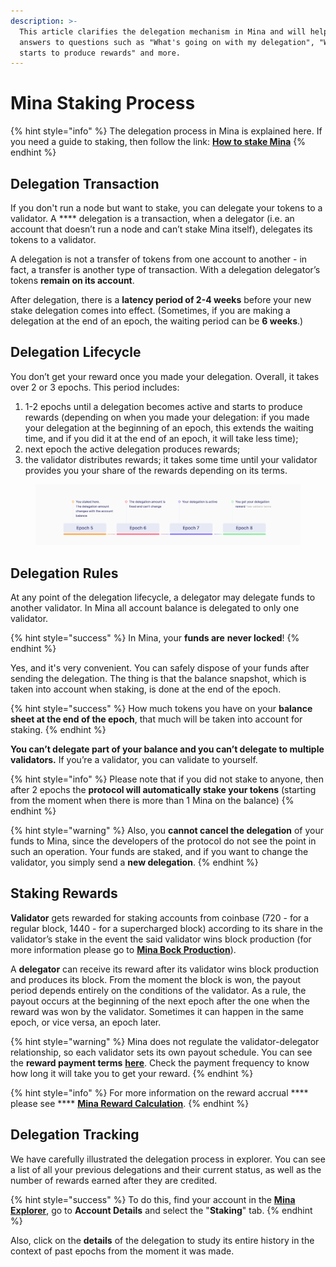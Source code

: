 ```yaml
---
description: >-
  This article clarifies the delegation mechanism in Mina and will help you find
  answers to questions such as "What's going on with my delegation", "When it
  starts to produce rewards" and more.
---
```


# Mina Staking Process

{% hint style="info" %}
The delegation process in Mina is explained here. If you need a guide to staking, then follow the link: [**How to stake Mina**](https://docs.staketab.com/how-to-stake/mina/how-to-stake-mina)&#x20;
{% endhint %}

## Delegation Transaction <a href="#delegation-transaction" id="delegation-transaction"></a>

If you don't run a node but want to stake, you can delegate your tokens to a validator. A **** delegation is a transaction, when a delegator (i.e. an account that doesn’t run a node and can’t stake Mina itself), delegates its tokens to a validator.

A delegation is not a transfer of tokens from one account to another - in fact, a transfer is another type of transaction. With a delegation delegator’s tokens **remain on its account**.&#x20;

After delegation, there is a **latency period of 2-4 weeks** before your new stake delegation comes into effect. (Sometimes, if you are making a delegation at the end of an epoch, the waiting period can be **6 weeks**.)

## Delegation Lifecycle <a href="#delegation-lifecycle" id="delegation-lifecycle"></a>

You don’t get your reward once you made your delegation. Overall, it takes over 2 or 3 epochs. This period includes:

1. 1-2 epochs until a delegation becomes active and starts to produce rewards (depending on when you made your delegation: if you made your delegation at the beginning of an epoch, this extends the waiting time, and if you did it at the end of an epoch, it will take less time);
2. next epoch the active delegation produces rewards;
3. the validator distributes rewards; it takes some time until your validator provides you your share of the rewards depending on its terms.&#x20;

<figure><img src="../../.gitbook/assets/10153248-0087-4082-87c0-8e406aa8c8ec.png" alt=""><figcaption></figcaption></figure>

## Delegation Rules

At any point of the delegation lifecycle, a delegator may delegate funds to another validator. In Mina all account balance is delegated to only one validator.

{% hint style="success" %}
In Mina, your **funds are** **never locked**!
{% endhint %}

Yes, and it's very convenient. You can safely dispose of your funds after sending the delegation. The thing is that the balance snapshot, which is taken into account when staking, is done at the end of the epoch.&#x20;

{% hint style="success" %}
How much tokens you have on your **balance sheet at the end of the epoch**, that much will be taken into account for staking.
{% endhint %}

**You can’t delegate part of your balance and you can’t delegate to multiple validators.** If you’re a validator, you can validate to yourself.

{% hint style="info" %}
Please note that if you did not stake to anyone, then after 2 epochs the **protocol will automatically stake your tokens** (starting from the moment when there is more than 1 Mina on the balance)
{% endhint %}

{% hint style="warning" %}
Also, you **cannot cancel the delegation** of your funds to Mina, since the developers of the protocol do not see the point in such an operation. Your funds are staked, and if you want to change the validator, you simply send a **new delegation**.
{% endhint %}

## Staking Rewards

**Validator** gets rewarded for staking accounts from coinbase (720 - for a regular block, 1440 - for a supercharged block) according to its share in the validator’s stake in the event the said validator wins block production (for more information please go to [**Mina Bock Production**](https://docs.staketab.com/academy/mina/mina-block-production)).

A **delegator** can receive its reward after its validator wins block production and produces its block. From the moment the block is won, the payout period depends entirely on the conditions of the validator. As a rule, the payout occurs at the beginning of the next epoch after the one when the reward was won by the validator. Sometimes it can happen in the same epoch, or vice versa, an epoch later.&#x20;

{% hint style="warning" %}
Mina does not regulate the validator-delegator relationship, so each validator sets its own payout schedule. You can see the **reward payment terms** [**here**](https://mina.staketab.com/mainnet/validators/terms?epoch=35\&isFullyUnlocked=false\&isNotAnonymous=true\&isVerifOnly=false\&isWithFee=true\&orderBy=DESC\&page=0\&searchStr=\&size=100\&sortBy=amount\_staked\&stake=1000\&type=active). Check the payment frequency to know how long it will take you to get your reward.
{% endhint %}

{% hint style="info" %}
For more information on the reward accrual **** please see **** [**Mina Reward Calculation**](https://docs.staketab.com/academy/mina/mina-reward-calculation).
{% endhint %}

## Delegation Tracking&#x20;

We have carefully illustrated the delegation process in explorer. You can see a list of all your previous delegations and their current status, as well as the number of rewards earned after they are credited.&#x20;

{% hint style="success" %}
&#x20;To do this, find your account in the [**Mina Explorer**](https://mina.staketab.com/), go to **Account Details** and select the "**Staking**" tab.
{% endhint %}

Also, click on the **details** of the delegation to study its entire history in the context of past epochs from the moment it was made.

